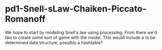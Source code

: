 pd1-Snell-sLaw-Chaiken-Piccato-Romanoff
=======================================
We hope to start by modeling Snell's law using processing. From there we'd like to create some sort of game with the model. This would include a to be determined data structure, possibly a hashtable?
